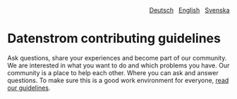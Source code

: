<p align="right"><a href="CONTRIBUTING-de.md">Deutsch</a> &nbsp; <a href="CONTRIBUTING.md">English</a> &nbsp; <a href="CONTRIBUTING-sv.md">Svenska</a></p>

# Datenstrom contributing guidelines

Ask questions, share your experiences and become part of our community. We are interested in what you want to do and which problems you have. Our community is a place to help each other. Where you can ask and answer questions. To make sure this is a good work environment for everyone, [read our guidelines](https://datenstrom.se/yellow/help/contributing-guidelines).
